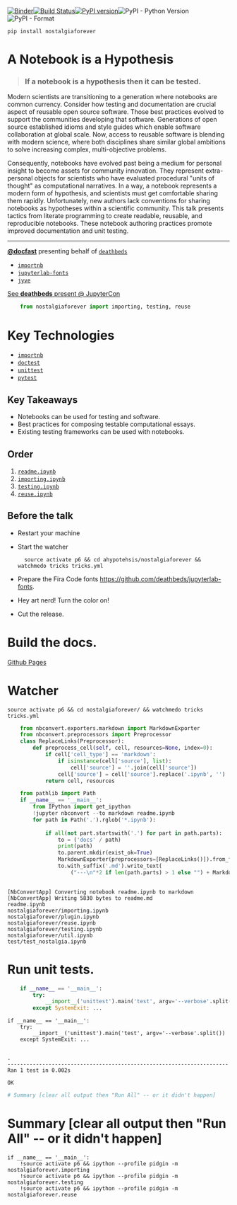 
[![Binder](https://mybinder.org/badge.svg)](https://mybinder.org/v2/gh/deathbeds/nostalgiaforever/master?urlpath=lab/tree/readme.ipynb)[![Build Status](https://travis-ci.org/deathbeds/nostalgiaforever.svg?branch=master)](https://travis-ci.org/deathbeds/nostalgiaforever)[![PyPI version](https://badge.fury.io/py/nostalgiaforever.svg)](https://badge.fury.io/py/nostalgiaforever)![PyPI - Python Version](https://img.shields.io/pypi/pyversions/nostalgiaforever.svg)![PyPI - Format](https://img.shields.io/pypi/format/nostalgiaforever.svg)

    pip install nostalgiaforever

# A Notebook is a Hypothesis

> ### If a notebook is a hypothesis then it can be tested.

Modern scientists are transitioning to a generation where notebooks are common currency. Consider how testing and documentation are crucial aspect of reusable open source software. Those best practices evolved to support the communities developing that software. Generations of open source established idioms and style guides which enable software collaboration at global scale. Now, access to reusable software is blending with modern science, where both disciplines share similar global ambitions to solve increasing complex, multi-objective problems.

Consequently, notebooks have evolved past being a medium for personal insight to become assets for community innovation. They represent extra-personal objects for scientists who have evaluated procedural "units of thought" as computational narratives. In a way, a notebook represents a modern form of hypothesis, and scientists must get comfortable sharing them rapidly. Unfortunately, new authors lack conventions for sharing notebooks as hypotheses within a scientific community. This talk presents tactics from literate programming to create readable, reusable, and reproducible notebooks. These notebook authoring practices promote improved documentation and unit testing.

---

[__@docfast__](https://twitter.com/DocFast) presenting behalf of [`deathbeds`](https://github.com/deathbeds/)


* [`importnb`](https://github.com/deathbeds/importnb)
* [`jupyterlab-fonts`](https://github.com/deathbeds/jupyterlab-fonts)
* [`jyve`](https://deathbeds.github.io/jyve/lab/)

[See __deathbeds__ present @ JupyterCon](https://conferences.oreilly.com/jupyter/jup-ny/public/schedule/detail/68439)


```python
    from nostalgiaforever import importing, testing, reuse
```

# Key Technologies

* [`importnb`](https://github.com/deathbeds/importnb)
* [`doctest`](https://docs.python.org/3/library/doctest.html)
* [`unittest`](https://docs.python.org/3/library/unittest.html)
* [`pytest`](http://doc.pytest.org/)

## Key Takeaways

* Notebooks can be used for testing and software.
* Best practices for composing testable computational essays.
* Existing testing frameworks can be used with notebooks.


## Order

1. [`readme.ipynb`](readme.ipynb)
1. [`importing.ipynb`](nostalgiaforever/importing.ipynb)
2. [`testing.ipynb`](nostalgiaforever/testing.ipynb)
3. [`reuse.ipynb`](nostalgiaforever/reuse.ipynb)

## Before the talk

* Restart your machine
* Start the watcher

        source activate p6 && cd ahypotehsis/nostalgiaforever && watchmedo tricks tricks.yml
        
            
* Prepare the Fira Code fonts https://github.com/deathbeds/jupyterlab-fonts.
* Hey art nerd! Turn the color on!
* Cut the release.

# Build the docs.

[Github Pages](https://deathbeds.github.io/nostalgiaforever/)

# Watcher

    source activate p6 && cd nostalgiaforever/ && watchmedo tricks tricks.yml


```python
    from nbconvert.exporters.markdown import MarkdownExporter
    from nbconvert.preprocessors import Preprocessor
    class ReplaceLinks(Preprocessor):
        def preprocess_cell(self, cell, resources=None, index=0):
            if cell['cell_type'] == 'markdown':
                if isinstance(cell['source'], list): 
                    cell['source'] = ''.join(cell['source'])
                cell['source'] = cell['source'].replace('.ipynb', '')
            return cell, resources
```


```python
    from pathlib import Path
    if __name__ == '__main__':
        from IPython import get_ipython
        !jupyter nbconvert --to markdown readme.ipynb
        for path in Path('.').rglob('*.ipynb'):
            
            if all(not part.startswith('.') for part in path.parts):
                to = ('docs' / path)
                print(path)
                to.parent.mkdir(exist_ok=True)
                MarkdownExporter(preprocessors=[ReplaceLinks()]).from_filename(path)[0]
                to.with_suffix('.md').write_text(
                    ("---\n"*2 if len(path.parts) > 1 else "") + MarkdownExporter(preprocess=[ReplaceLinks()]).from_filename(path)[0])
        
```

    [NbConvertApp] Converting notebook readme.ipynb to markdown
    [NbConvertApp] Writing 5830 bytes to readme.md
    readme.ipynb
    nostalgiaforever/importing.ipynb
    nostalgiaforever/plugin.ipynb
    nostalgiaforever/reuse.ipynb
    nostalgiaforever/testing.ipynb
    nostalgiaforever/util.ipynb
    test/test_nostalgia.ipynb


# Run unit tests.


```python
    if __name__ == '__main__':
        try:
            __import__('unittest').main('test', argv='--verbose'.split())
        except SystemExit: ...
```


    if __name__ == '__main__':
        try:
            __import__('unittest').main('test', argv='--verbose'.split())
        except SystemExit: ...


    .
    ----------------------------------------------------------------------
    Ran 1 test in 0.002s
    
    OK



```python
# Summary [clear all output then "Run All" -- or it didn't happen]
```


# Summary [clear all output then "Run All" -- or it didn't happen]


    if __name__ == '__main__':
        !source activate p6 && ipython --profile pidgin -m nostalgiaforever.importing
        !source activate p6 && ipython --profile pidgin -m nostalgiaforever.testing
        !source activate p6 && ipython --profile pidgin -m nostalgiaforever.reuse
